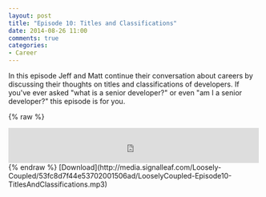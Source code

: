 ```yaml
---
layout: post
title: "Episode 10: Titles and Classifications"
date: 2014-08-26 11:00
comments: true
categories: 
- Career
---
```


In this episode Jeff and Matt continue their conversation about careers by discussing their thoughts on titles and classifications of developers. If you've ever asked "what is a senior developer?" or even "am I a senior developer?" this episode is for you.

{% raw %}
<iframe src="https://media.signalleaf.com/player/Loosely-Coupled/53fc8d7f44e53702001506ad/" width="500" height="70" frameborder="0"></iframe>
{% endraw %}
[Download](http://media.signalleaf.com/Loosely-Coupled/53fc8d7f44e53702001506ad/LooselyCoupled-Episode10-TitlesAndClassifications.mp3)
